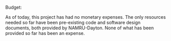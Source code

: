 Budget:

As of today, this project has had no monetary expenses. The only resources needed so far have been pre-existing code and software design documents, both provided by NAMRU-Dayton. None of what has been provided so far has been an expense.